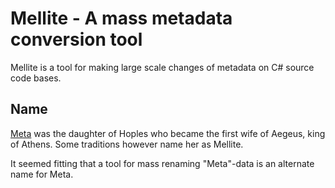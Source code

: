 # Mellite - A mass metadata conversion tool

Mellite is a tool for making large scale changes of metadata on C# source code bases.

## Name

[Meta](<https://en.wikipedia.org/wiki/Meta_(mythology)>) was the daughter of Hoples who became the first wife of Aegeus, king of Athens. Some traditions however name her as Mellite.

It seemed fitting that a tool for mass renaming "Meta"-data is an alternate name for Meta.
